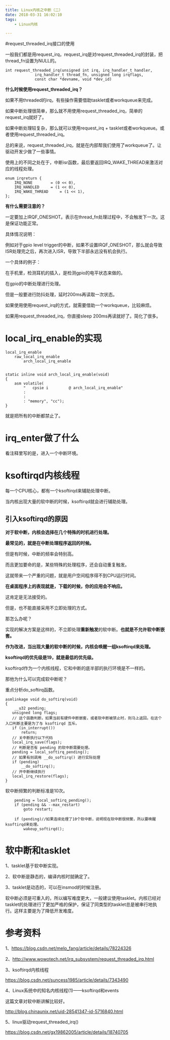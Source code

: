 ```yaml
---
title: Linux内核之中断（二）
date: 2018-03-31 16:02:10
tags:
	- Linux内核

---
```




#request_threaded_irq接口的使用

一般我们都是用request_irq，request_irq是对request_threaded_irq的封装，把thread_fn设置为NULL的。

```
int request_threaded_irq(unsigned int irq, irq_handler_t handler,
			 irq_handler_t thread_fn, unsigned long irqflags,
			 const char *devname, void *dev_id)
```

**什么时候使用request_threaded_irq？**

如果不用threaded的irq，有些操作需要借助tasklet或者workqueue来完成。

如果中断处理很简单，那么就不用使用request_threaded_irq，简单的request_irq就好了。

如果中断处理较复杂，那么就可以使用request_irq + tasklet或者workqueue。或者使用request_threaded_irq。



总的来说，request_threaded_irq，就是在内部帮我们使用了workqueue了。让驱动开发少做了一些事情。

使用上的不同之处在于，中断isr函数，最后要返回IRQ_WAKE_THREAD来激活对应的线程处理。

```
enum irqreturn {
	IRQ_NONE		= (0 << 0),
	IRQ_HANDLED		= (1 << 0),
	IRQ_WAKE_THREAD		= (1 << 1),
};
```





**有什么需要注意的？**

一定要加上IRQF_ONESHOT。表示在thread_fn处理过程中，不会触发下一次。这是保证功能正常。

具体情况说明：

例如对于gpio level trigger的中断，如果不设置IRQF_ONESHOT，那么就会导致ISR处理完之后，再次进入ISR，导致下半部永远没有机会执行。



一个具体的例子：

在手机里，检测耳机的插入，是检测gpio的电平状态来做的。

在gpio的中断处理进行处理。

但是一般要进行防抖处理，延时200ms再读取一次状态。

如果使用使用request_irq的方式，就需要借助一个workqueue，比较麻烦。

如果用request_threaded_irq，你直接sleep 200ms再读就好了。简化了很多。



# local_irq_enable的实现

```
local_irq_enable
	raw_local_irq_enable
		arch_local_irq_enable
			

static inline void arch_local_irq_enable(void)
{
	asm volatile(
		"	cpsie i			@ arch_local_irq_enable"
		:
		:
		: "memory", "cc");
}
```

就是把所有的中断都禁止了。

# irq_enter做了什么

看注释里写的是，进入一个中断环境。



# ksoftirqd内核线程

每一个CPU核心，都有一个ksoftirqd来辅助处理中断。

当内核出现大量的软中断的时候，ksoftirqd就会进行辅助处理。

## 引入ksoftirqd的原因

**对于软中断，内核会选择在几个特殊的时机进行处理。**

**最常见的，就是在中断处理程序返回的时候。**

但是有时候，中断的频率会特别高。

而且更加要命的是，某些特殊的处理程序，还会自动重复触发。

这就带来一个严重的问题，就是用户空间程序得不到CPU运行时间。

**在桌面程序上的表现就是，下载的时候，你的应用会不响应。**

这肯定是无法接受的。

但是，也不能直接采用不立即处理的方式。

那怎么办呢？

实现的解决方案是这样的，不立即处理**重新触发**的软中断。**也就是不允许软中断嵌套。**

**作为改进，当出现大量的软中断的时候，内核会唤醒一组ksoftirqd来处理。**

**ksoftirqd的优先级是19，就是最低的优先级。**



ksoftirqd作为一个内核线程，它和中断的底半部的执行环境是不一样的。

那他为什么可以完成软中断呢？

重点分析do_softirq函数。

```
asmlinkage void do_softirq(void)
{
    __u32 pending;
   unsigned long flags;
   // 这个函数判断，如果当前有硬件中断嵌套，或者软中断被禁止时，则马上返回。在这个入口判断主要是为了与 ksoftirqd 互斥。
   if (in_interrupt())
       return;
   // 关中断执行以下代码
   local_irq_save(flags); 
   // 判断是否有 pending 的软中断需要处理。
   pending = local_softirq_pending();
   // 如果有则调用 __do_softirq() 进行实际处理
   if (pending)
       __do_softirq();
   // 开中断继续执行
   local_irq_restore(flags);
}
```

软中断频繁的判断标准是10次。

```
	pending = local_softirq_pending();
	if (pending && --max_restart)
		goto restart;

	if (pending)//如果连续处理了10个软中断，说明现在软中断很频繁，所以要唤醒ksoftirqd来处理。
		wakeup_softirqd();
```



# 软中断和tasklet

1、tasklet基于软中断实现。

2、软中断是静态的，编译内核时就确定了。

3、tasklet是动态的，可以在insmod的时候注册。

软中断必须是可重入的，所以编写难度更大，一般建议使用tasklet。内核已经对tasklet的处理进行了更加严格的保护，保证了同类型的tasklet总是被串行地执行。这样主要是为了降低开发难度。

# 参考资料

1、https://blog.csdn.net/melo_fang/article/details/78224326

2、http://www.wowotech.net/irq_subsystem/request_threaded_irq.html

3、ksoftirqd内核线程

https://blog.csdn.net/suncess1985/article/details/7343490

4、Linux系统中的知名内核线程(1)——ksoftirqd和events

这篇文章对软中断讲解比较好。

http://blog.chinaunix.net/uid-28541347-id-5716840.html

5、linux驱动request_threaded_irq()

https://blog.csdn.net/gx19862005/article/details/18740705